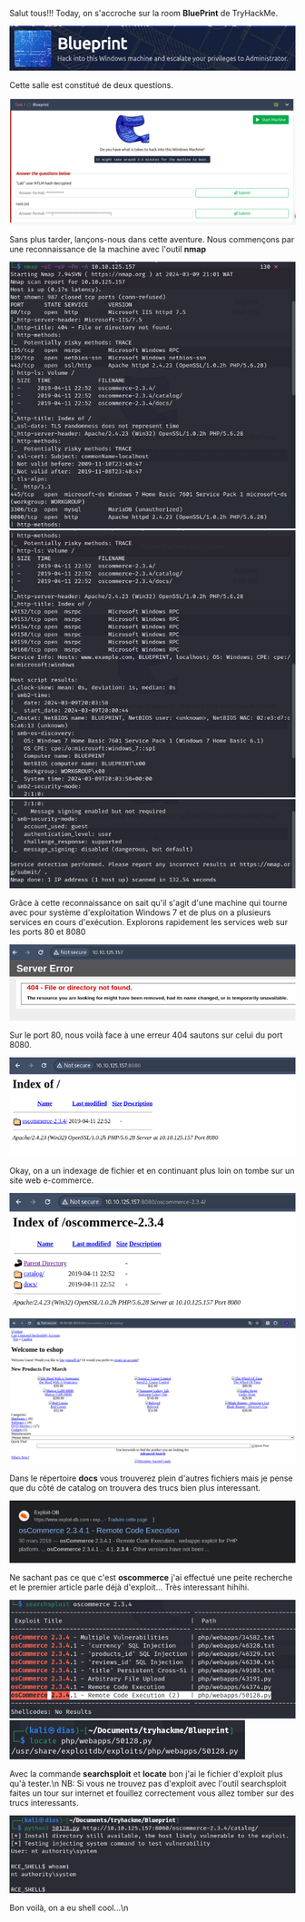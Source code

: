 Salut tous!!!
Today, on s'accroche sur la room **BluePrint** de TryHackMe.

![Alt text](image/blueprint0.png)

Cette salle est constitué de deux questions.

![Alt text](image/blueprint1.png)

Sans plus tarder, lançons-nous dans cette aventure. Nous commençons par une reconnaissance de la machine avec l'outil **nmap**

![Alt text](image/blueprint2.png)
![Alt text](image/blueprint3.png)
![Alt text](image/blueprint4.png)

Grâce à cette reconnaissance on sait qu'il s'agit d'une machine qui tourne avec pour système d'exploitation Windows 7 et de plus on a plusieurs services en cours d'exécution. Explorons rapidement les services web sur les ports 80 et 8080

![Alt text](image/blueprint5.png)

Sur le port 80, nous voilà face à une erreur 404 sautons sur celui du port 8080.

![Alt text](image/blueprint6.png)

Okay, on a un indexage de fichier et en continuant plus loin on tombe sur un site web e-commerce.

![Alt text](image/blueprint7.png)
![Alt text](image/blueprint8.png)

Dans le répertoire **docs** vous trouverez plein d'autres fichiers mais je pense que du côté de catalog on trouvera des trucs bien plus interessant.

![Alt text](image/blueprint9.png)

Ne sachant pas ce que c'est **oscommerce** j'ai effectué une peite recherche et le premier article parle déjà d'exploit... Très interessant hihihi.

![Alt text](image/blueprint10.png)
![Alt text](image/blueprint11.png)

Avec la commande **searchsploit** et **locate** bon j'ai le fichier d'exploit plus qu'à tester.\n
NB: Si vous ne trouvez pas d'exploit avec l'outil searchsploit faites un tour sur internet et fouillez correctement vous allez tomber sur des trucs interessants.

![Alt text](image/blueprint12.png)

Bon voilà, on a eu shell cool...\n
